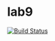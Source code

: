 # lab9
[![Build Status](https://travis-ci.org/a346560/lab09.svg?branch=master)](https://travis-ci.org/a346560/lab09)
